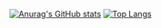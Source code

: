 [![Anurag's GitHub stats](https://github-readme-stats.vercel.app/api?username=nonick-mc)](https://github.com/anuraghazra/github-readme-stats)
[![Top Langs](https://github-readme-stats.vercel.app/api/top-langs/?username=nonick-mc)](https://github.com/anuraghazra/github-readme-stats)
